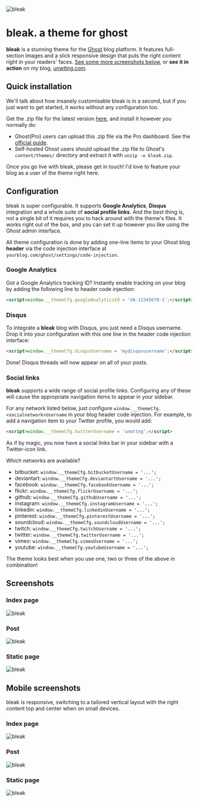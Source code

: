 ![bleak](https://dl.dropboxusercontent.com/s/kcl7il32x5d59r5/bleak_index_large.png)

# bleak. a theme for ghost
__bleak__ is a stunning theme for the [Ghost](https://ghost.org/) blog platform. It features
full-section images and a slick responsive design that puts the right content right in your
readers' faces. [See some more screenshots below](#screenshots), or
__see it in action__ on my blog, [unwttng.com](http://unwttng.com).

## Quick installation
We'll talk about how insanely customisable bleak is in a second, but if you just want to get
started, it works without any configuration too.

Get the .zip file for the latest version [here](https://github.com/unwitting/bleak/raw/master/bleak.zip),
and install it however you normally do:

* Ghost(Pro) users can upload this .zip file via the Pro dashboard. See the
[official guide](http://support.ghost.org/upload-theme-ghostpro/).
* Self-hosted Ghost users should upload the .zip file to Ghost's `content/themes/` directory and
extract it with `unzip -o bleak.zip`.

Once you go live with bleak, please get in touch! I'd love to feature your blog as a user of the theme right here.

## Configuration
bleak is super configurable. It supports __Google Analytics__, __Disqus__ integration and
a whole suite of __social profile links__. And the best thing is, not a single bit of it requires
you to hack around with the theme's files. It works right out of the box, and you can set it
up however you like using the Ghost admin interface.

All theme configuration is done by adding one-line items to your Ghost blog __header__ via the
code injection interface at `yourblog.com/ghost/settings/code-injection`.

### Google Analytics
Got a Google Analytics tracking ID? Instantly enable tracking on your blog by adding the following
line to header code injection:

```html
<script>window.__themeCfg.googleAnalyticsId = 'UA-12345678-1';</script>
```

### Disqus
To integrate a __bleak__ blog with Disqus, you just need a Disqus username. Drop it into your
configuration with this one line in the header code injection interface:

```html
<script>window.__themeCfg.disqusUsername = 'mydisqususername';</script>
```

Done! Disqus threads will now appear on all of your posts.

### Social links
__bleak__ supports a wide range of social profile links. Configuring any of these will cause the
appropriate navigation items to appear in your sidebar.

For any network listed below, just configure `window.__themeCfg.<socialnetwork>Username` in your
blog header code injection. For example, to add a navigation item to your Twitter profile, you
would add:

```html
<script>window.__themeCfg.twitterUsername = 'unwttng';</script>
```

As if by magic, you now have a social links bar in your sidebar with a Twitter-icon link.

Which networks are available?

* bitbucket: `window.__themeCfg.bitbucketUsername = '...';`
* deviantart: `window.__themeCfg.deviantartUsername = '...';`
* facebook: `window.__themeCfg.facebookUsername = '...';`
* flickr: `window.__themeCfg.flickrUsername = '...';`
* github: `window.__themeCfg.githubUsername = '...';`
* instagram: `window.__themeCfg.instagramUsername = '...';`
* linkedin: `window.__themeCfg.linkedinUsername = '...';`
* pinterest: `window.__themeCfg.pinterestUsername = '...';`
* soundcloud: `window.__themeCfg.soundcloudUsername = '...';`
* twitch: `window.__themeCfg.twitchUsername = '...';`
* twitter: `window.__themeCfg.twitterUsername = '...';`
* vimeo: `window.__themeCfg.vimeoUsername = '...';`
* youtube: `window.__themeCfg.youtubeUsername = '...';`

The theme looks best when you use one, two or three of the above in combination!

## Screenshots

### Index page
![bleak](https://dl.dropboxusercontent.com/s/kcl7il32x5d59r5/bleak_index_large.png)

### Post
![bleak](https://dl.dropboxusercontent.com/s/c3nveo3zk981s70/bleak_post_large.png)

### Static page
![bleak](https://dl.dropboxusercontent.com/s/vsoqq45omnkbr7k/bleak_page_large.png)

## Mobile screenshots
bleak is responsive, switching to a tailored vertical layout with the right content top
and center when on small devices.

### Index page
![bleak](https://dl.dropboxusercontent.com/s/h58x9bzv01aooa9/bleak_index_small.png)

### Post
![bleak](https://dl.dropboxusercontent.com/s/ynzc97blvcv3op0/bleak_post_small.png)

### Static page
![bleak](https://dl.dropboxusercontent.com/s/ruvcym6b0nr3ja2/bleak_page_small.png)
